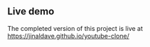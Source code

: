 ## Live demo

The completed version of this project is live at
 https://jinaldave.github.io/youtube-clone/
